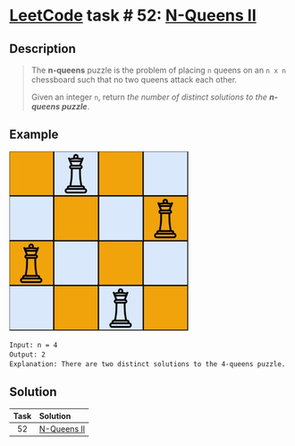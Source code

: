 # [LeetCode][leetcode] task # 52: [N-Queens II][task]

Description
-----------

> The **n-queens** puzzle is the problem of placing `n` queens
> on an `n x n` chessboard such that no two queens attack each other.
> 
> Given an integer `n`, return _the number of distinct solutions to the **n-queens puzzle**_.

Example
-------

![chessboard.png](image/chessboard.png)

```sh
Input: n = 4
Output: 2
Explanation: There are two distinct solutions to the 4-queens puzzle.
```

Solution
--------

| Task | Solution                |
|:----:|:------------------------|
|  52  | [N-Queens II][solution] |


[leetcode]: <http://leetcode.com/>
[task]: <https://leetcode.com/problems/n-queens-ii/>
[solution]: <https://github.com/wellaxis/witalis-jkit/blob/main/module/tasks/src/main/java/com/witalis/jkit/tasks/core/task/leetcode/h1/p52/option/Practice.java>
